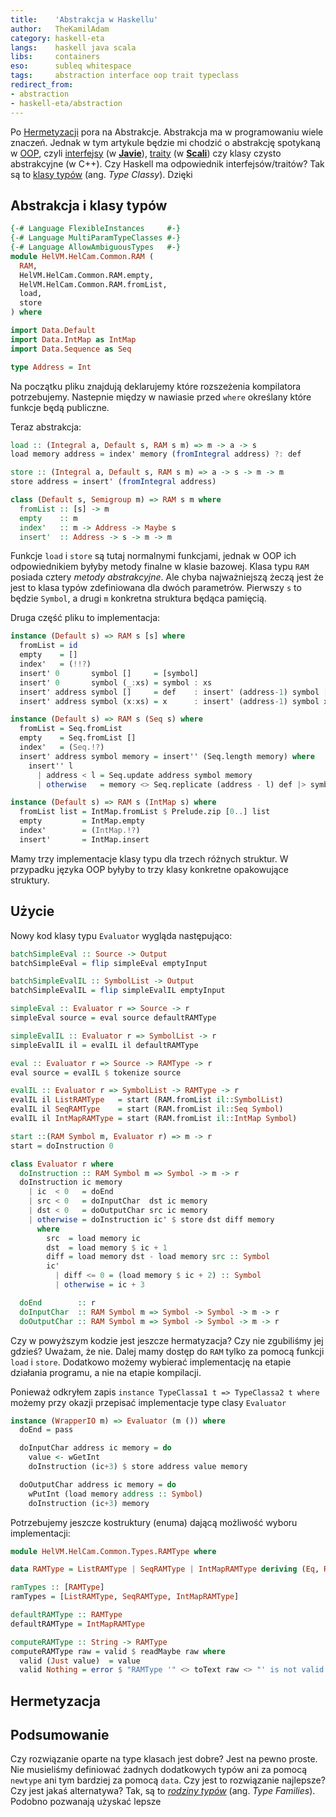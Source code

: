 ```yaml
---
title:    'Abstrakcja w Haskellu'
author:   TheKamilAdam
category: haskell-eta
langs:    haskell java scala
libs:     containers
eso:      subleq whitespace
tags:     abstraction interface oop trait typeclass
redirect_from:
- abstraction
- haskell-eta/abstraction
---
```


Po [Hermetyzacji] pora na Abstrakcje.
Abstrakcja ma w programowaniu wiele znaczeń.
Jednak w tym artykule będzie mi chodzić o abstrakcję spotykaną w [OOP],
czyli [interfejsy] (w **[Javie]**),
[traity] (w **[Scali]**) czy klasy czysto abstrakcyjne (w C++).
Czy Haskell ma odpowiednik interfejsów/traitów?
Tak są to [klasy typów] (ang. *Type Classy*). 
Dzięki

## Abstrakcja i klasy typów

```haskell
{-# Language FlexibleInstances     #-}
{-# Language MultiParamTypeClasses #-}
{-# Language AllowAmbiguousTypes   #-}
module HelVM.HelCam.Common.RAM (
  RAM,
  HelVM.HelCam.Common.RAM.empty,
  HelVM.HelCam.Common.RAM.fromList,
  load,
  store
) where

import Data.Default
import Data.IntMap as IntMap
import Data.Sequence as Seq

type Address = Int
```
Na początku pliku znajdują deklarujemy które rozszeżenia kompilatora potrzebujemy.
Nastepnie między w nawiasie przed `where` określany które funkcje będą publiczne.

Teraz abstrakcja:
```haskell
load :: (Integral a, Default s, RAM s m) => m -> a -> s
load memory address = index' memory (fromIntegral address) ?: def

store :: (Integral a, Default s, RAM s m) => a -> s -> m -> m
store address = insert' (fromIntegral address)

class (Default s, Semigroup m) => RAM s m where
  fromList :: [s] -> m
  empty    :: m
  index'   :: m -> Address -> Maybe s
  insert'  :: Address -> s -> m -> m
```
Funkcje `load` i `store` są tutaj normalnymi funkcjami,
jednak w OOP ich odpowiednikiem byłyby metody finalne w klasie bazowej.
Klasa typu `RAM` posiada cztery *metody abstrakcyjne*.
Ale chyba najważniejszą żeczą jest że jest to klasa typów zdefiniowana dla dwóch parametrów.
Pierwszy `s` to będzie `Symbol`,
a drugi `m` konkretna struktura będąca pamięcią.


Druga część pliku to implementacja:
```haskell
instance (Default s) => RAM s [s] where
  fromList = id
  empty    = []
  index'   = (!!?)
  insert' 0       symbol []     = [symbol]
  insert' 0       symbol (_:xs) = symbol : xs
  insert' address symbol []     = def    : insert' (address-1) symbol []
  insert' address symbol (x:xs) = x      : insert' (address-1) symbol xs

instance (Default s) => RAM s (Seq s) where
  fromList = Seq.fromList
  empty    = Seq.fromList []
  index'   = (Seq.!?)
  insert' address symbol memory = insert'' (Seq.length memory) where
    insert'' l
      | address < l = Seq.update address symbol memory
      | otherwise   = memory <> Seq.replicate (address - l) def |> symbol

instance (Default s) => RAM s (IntMap s) where
  fromList list = IntMap.fromList $ Prelude.zip [0..] list
  empty         = IntMap.empty
  index'        = (IntMap.!?)
  insert'       = IntMap.insert
```
Mamy trzy implementacje klasy typu dla trzech różnych struktur.
W przypadku języka OOP byłyby to trzy klasy konkretne opakowujące struktury.

## Użycie

Nowy kod klasy typu `Evaluator` wygląda następująco:
```haskell
batchSimpleEval :: Source -> Output
batchSimpleEval = flip simpleEval emptyInput

batchSimpleEvalIL :: SymbolList -> Output
batchSimpleEvalIL = flip simpleEvalIL emptyInput

simpleEval :: Evaluator r => Source -> r
simpleEval source = eval source defaultRAMType

simpleEvalIL :: Evaluator r => SymbolList -> r
simpleEvalIL il = evalIL il defaultRAMType

eval :: Evaluator r => Source -> RAMType -> r
eval source = evalIL $ tokenize source

evalIL :: Evaluator r => SymbolList -> RAMType -> r
evalIL il ListRAMType   = start (RAM.fromList il::SymbolList)
evalIL il SeqRAMType    = start (RAM.fromList il::Seq Symbol)
evalIL il IntMapRAMType = start (RAM.fromList il::IntMap Symbol)

start ::(RAM Symbol m, Evaluator r) => m -> r
start = doInstruction 0

class Evaluator r where
  doInstruction :: RAM Symbol m => Symbol -> m -> r
  doInstruction ic memory
    | ic  < 0   = doEnd
    | src < 0   = doInputChar  dst ic memory
    | dst < 0   = doOutputChar src ic memory
    | otherwise = doInstruction ic' $ store dst diff memory
      where
        src  = load memory ic
        dst  = load memory $ ic + 1
        diff = load memory dst - load memory src :: Symbol
        ic'
          | diff <= 0 = (load memory $ ic + 2) :: Symbol
          | otherwise = ic + 3

  doEnd        :: r
  doInputChar  :: RAM Symbol m => Symbol -> Symbol -> m -> r
  doOutputChar :: RAM Symbol m => Symbol -> Symbol -> m -> r
```

Czy w powyższym kodzie jest jeszcze hermatyzacja?
Czy nie zgubiliśmy jej gdzieś?
Uważam, że nie.
Dalej mamy dostęp do `RAM` tylko za pomocą funkcji `load` i `store`.
Dodatkowo możemy wybierać implementację na etapie działania programu,
a nie na etapie kompilacji.

Ponieważ odkryłem zapis `instance TypeClassa1 t => TypeClassa2 t where` możemy przy okazji przepisać implementacje type clasy `Evaluator`
```haskell
instance (WrapperIO m) => Evaluator (m ()) where
  doEnd = pass

  doInputChar address ic memory = do
    value <- wGetInt
    doInstruction (ic+3) $ store address value memory

  doOutputChar address ic memory = do
    wPutInt (load memory address :: Symbol)
    doInstruction (ic+3) memory
```


Potrzebujemy jeszcze kostruktury (enuma) dającą możliwość wyboru implementacji: 
```haskell
module HelVM.HelCam.Common.Types.RAMType where

data RAMType = ListRAMType | SeqRAMType | IntMapRAMType deriving (Eq, Read, Show)

ramTypes :: [RAMType]
ramTypes = [ListRAMType, SeqRAMType, IntMapRAMType]

defaultRAMType :: RAMType
defaultRAMType = IntMapRAMType

computeRAMType :: String -> RAMType
computeRAMType raw = valid $ readMaybe raw where
  valid (Just value)  = value
  valid Nothing = error $ "RAMType '" <> toText raw <> "' is not valid RAMType. Valid ramTypes are : " <> show ramTypes
```

## Hermetyzacja


## Podsumowanie

Czy rozwiązanie oparte na type klasach jest dobre?
Jest na pewno proste.
Nie musieliśmy definiować żadnych dodatkowych typów ani za pomocą `newtype` ani tym bardziej za pomocą `data`.
Czy jest to rozwiązanie najlepsze?
Czy jest jakaś alternatywa?
Tak,
są to *[rodziny typów]* (ang. *Type Families*).
Podobno pozwanają użyskać lepsze 


[Scali]:                       /langs/scala
[Javie]:                       /langs/java
[Javy]:                        /langs/java
[Haskell]:                     /langs/haskell

[SubLeq]:                      /eso/subleq
[WhiteSpace]:                  /eso/whitespace

[interfejsy]:                  /tags/interface
[oop]:                         /tags/oop
[traity]:                      /tags/trait
[klasy typów]:                 /tags/typeclass

[Hermetyzacji]:                /encapsulation

[Wieloparametrowa klasa typu]: https://wiki.haskell.org/Multi-parameter_type_class

[Rodziny typów]:               https://wiki.haskell.org/GHC/Type_families

